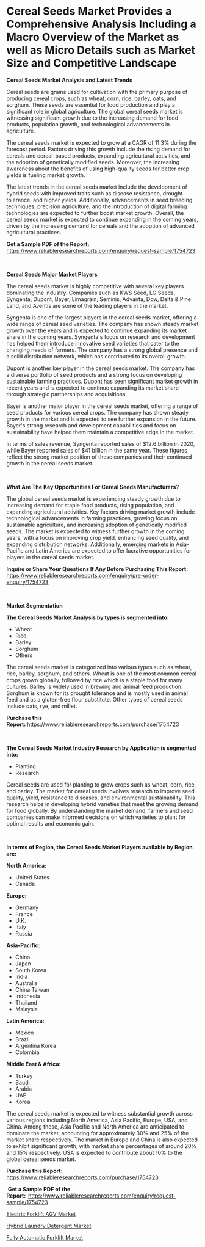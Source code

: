 <p><h1>Cereal Seeds Market Provides a Comprehensive Analysis Including a Macro Overview of the Market as well as Micro Details such as Market Size and Competitive Landscape</h1></p><p><strong>Cereal Seeds Market Analysis and Latest Trends</strong></p>
<p><p>Cereal seeds are grains used for cultivation with the primary purpose of producing cereal crops, such as wheat, corn, rice, barley, oats, and sorghum. These seeds are essential for food production and play a significant role in global agriculture. The global cereal seeds market is witnessing significant growth due to the increasing demand for food products, population growth, and technological advancements in agriculture.</p><p>The cereal seeds market is expected to grow at a CAGR of 11.3% during the forecast period. Factors driving this growth include the rising demand for cereals and cereal-based products, expanding agricultural activities, and the adoption of genetically modified seeds. Moreover, the increasing awareness about the benefits of using high-quality seeds for better crop yields is fueling market growth.</p><p>The latest trends in the cereal seeds market include the development of hybrid seeds with improved traits such as disease resistance, drought tolerance, and higher yields. Additionally, advancements in seed breeding techniques, precision agriculture, and the introduction of digital farming technologies are expected to further boost market growth. Overall, the cereal seeds market is expected to continue expanding in the coming years, driven by the increasing demand for cereals and the adoption of advanced agricultural practices.</p></p>
<p><strong>Get a Sample PDF of the Report:&nbsp;</strong> <a href="https://www.reliableresearchreports.com/enquiry/request-sample/1754723">https://www.reliableresearchreports.com/enquiry/request-sample/1754723</a></p>
<p>&nbsp;</p>
<p><strong>Cereal Seeds Major Market Players</strong></p>
<p><p>The cereal seeds market is highly competitive with several key players dominating the industry. Companies such as KWS Seed, LG Seeds, Syngenta, Dupont, Bayer, Limagrain, Seminis, Advanta, Dow, Delta & Pine Land, and Aventis are some of the leading players in the market.</p><p>Syngenta is one of the largest players in the cereal seeds market, offering a wide range of cereal seed varieties. The company has shown steady market growth over the years and is expected to continue expanding its market share in the coming years. Syngenta's focus on research and development has helped them introduce innovative seed varieties that cater to the changing needs of farmers. The company has a strong global presence and a solid distribution network, which has contributed to its overall growth.</p><p>Dupont is another key player in the cereal seeds market. The company has a diverse portfolio of seed products and a strong focus on developing sustainable farming practices. Dupont has seen significant market growth in recent years and is expected to continue expanding its market share through strategic partnerships and acquisitions.</p><p>Bayer is another major player in the cereal seeds market, offering a range of seed products for various cereal crops. The company has shown steady growth in the market and is expected to see further expansion in the future. Bayer's strong research and development capabilities and focus on sustainability have helped them maintain a competitive edge in the market.</p><p>In terms of sales revenue, Syngenta reported sales of $12.6 billion in 2020, while Bayer reported sales of $41 billion in the same year. These figures reflect the strong market position of these companies and their continued growth in the cereal seeds market.</p></p>
<p>&nbsp;</p>
<p><strong>What Are The Key Opportunities For Cereal Seeds Manufacturers?</strong></p>
<p><p>The global cereal seeds market is experiencing steady growth due to increasing demand for staple food products, rising population, and expanding agricultural activities. Key factors driving market growth include technological advancements in farming practices, growing focus on sustainable agriculture, and increasing adoption of genetically modified seeds. The market is expected to witness further growth in the coming years, with a focus on improving crop yield, enhancing seed quality, and expanding distribution networks. Additionally, emerging markets in Asia-Pacific and Latin America are expected to offer lucrative opportunities for players in the cereal seeds market.</p></p>
<p><strong>Inquire or Share Your Questions If Any Before Purchasing This Report:</strong> <a href="https://www.reliableresearchreports.com/enquiry/pre-order-enquiry/1754723">https://www.reliableresearchreports.com/enquiry/pre-order-enquiry/1754723</a></p>
<p>&nbsp;</p>
<p><strong>Market Segmentation</strong></p>
<p><strong>The Cereal Seeds Market Analysis by types is segmented into:</strong></p>
<p><ul><li>Wheat</li><li>Rice</li><li>Barley</li><li>Sorghum</li><li>Others</li></ul></p>
<p><p>The cereal seeds market is categorized into various types such as wheat, rice, barley, sorghum, and others. Wheat is one of the most common cereal crops grown globally, followed by rice which is a staple food for many cultures. Barley is widely used in brewing and animal feed production. Sorghum is known for its drought tolerance and is mostly used in animal feed and as a gluten-free flour substitute. Other types of cereal seeds include oats, rye, and millet.</p></p>
<p><strong>Purchase this Report:&nbsp;</strong><a href="https://www.reliableresearchreports.com/purchase/1754723">https://www.reliableresearchreports.com/purchase/1754723</a></p>
<p>&nbsp;</p>
<p><strong>The Cereal Seeds Market Industry Research by Application is segmented into:</strong></p>
<p><ul><li>Planting</li><li>Research</li></ul></p>
<p><p>Cereal seeds are used for planting to grow crops such as wheat, corn, rice, and barley. The market for cereal seeds involves research to improve seed quality, yield, resistance to diseases, and environmental sustainability. This research helps in developing hybrid varieties that meet the growing demand for food globally. By understanding the market demand, farmers and seed companies can make informed decisions on which varieties to plant for optimal results and economic gain.</p></p>
<p>&nbsp;</p>
<p><strong>In terms of Region, the Cereal Seeds Market Players available by Region are:</strong></p>
<p>
    <p> <strong> North America: </strong>
        <ul>
            <li>United States</li>
            <li>Canada</li>
        </ul>
        </p> 
    <p> <strong> Europe: </strong>
        <ul>
            <li>Germany</li>
            <li>France</li>
            <li>U.K.</li>
            <li>Italy</li>
            <li>Russia</li>
        </ul>
        </p> 
    <p> <strong> Asia-Pacific: </strong>
        <ul>
            <li>China</li>
            <li>Japan</li>
            <li>South Korea</li>
            <li>India</li>
            <li>Australia</li>
            <li>China Taiwan</li>
            <li>Indonesia</li>
            <li>Thailand</li>
            <li>Malaysia</li>
        </ul>
        </p> 
    <p> <strong> Latin America: </strong>
        <ul>
            <li>Mexico</li>
            <li>Brazil</li>
            <li>Argentina Korea</li>
            <li>Colombia</li>
        </ul>
        </p> 
    <p> <strong> Middle East & Africa: </strong>
        <ul>
            <li>Turkey</li>
            <li>Saudi</li>
            <li>Arabia</li>
            <li>UAE</li>
            <li>Korea</li>
        </ul>
    </p>
    </p>
<p><p>The cereal seeds market is expected to witness substantial growth across various regions including North America, Asia Pacific, Europe, USA, and China. Among these, Asia Pacific and North America are anticipated to dominate the market, accounting for approximately 30% and 25% of the market share respectively. The market in Europe and China is also expected to exhibit significant growth, with market share percentages of around 20% and 15% respectively. USA is expected to contribute about 10% to the global cereal seeds market.</p></p>
<p><strong>Purchase this Report: </strong><a href="https://www.reliableresearchreports.com/purchase/1754723">https://www.reliableresearchreports.com/purchase/1754723</a></p>
<p>&nbsp;<strong>Get a Sample PDF of the Report:&nbsp;&nbsp;</strong><a href="https://www.reliableresearchreports.com/enquiry/request-sample/1754723">https://www.reliableresearchreports.com/enquiry/request-sample/1754723</a></p>
<p><strong></strong></p>
<p><p><a href="https://view.publitas.com/reportprime-1/electric-forklift-agv-market-offer-valuable-insights-into-market-size-market-share-market-trends-and-projections-spanning-from-2024-to-2031/">Electric Forklift AGV Market</a></p><p><a href="https://view.publitas.com/reportprime-1/hybrid-laundry-detergent-market-size-growth-outlook-from-2024-to-2031-projecting-at-markets-trends-analysis-by-application-regional-outlook-and-revenue/">Hybrid Laundry Detergent Market</a></p><p><a href="https://view.publitas.com/reportprime-1/fully-automatic-forklift-market-size-market-share-and-global-market-analysis-report-2024-2031/">Fully Automatic Forklift Market</a></p></p>